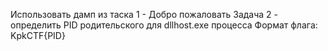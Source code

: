 Использовать дамп из таска 1 - Добро пожаловать
Задача 2 - определить PID родительского для dllhost.exe процесса
Формат флага: KpkCTF{PID}
